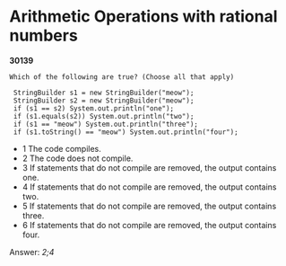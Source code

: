 Arithmetic Operations with rational numbers
===========================================
**30139**
```
Which of the following are true? (Choose all that apply) 
 
 StringBuilder s1 = new StringBuilder("meow"); 
 StringBuilder s2 = new StringBuilder("meow"); 
 if (s1 == s2) System.out.println("one"); 
 if (s1.equals(s2)) System.out.println("two"); 
 if (s1 == "meow") System.out.println("three"); 
 if (s1.toString() == "meow") System.out.println("four");
```


- 1 The code compiles.
- 2 The code does not compile.
- 3 If statements that do not compile are removed, the output contains one.
- 4 If statements that do not compile are removed, the output contains two.
- 5 If statements that do not compile are removed, the output contains three.
- 6 If statements that do not compile are removed, the output contains four.

Answer: *2;4*

